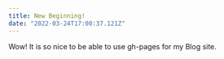 ```yaml
---
title: New Beginning!
date: "2022-03-24T17:00:37.121Z"
---
```


Wow! It is so nice to be able to use gh-pages for my Blog site.
